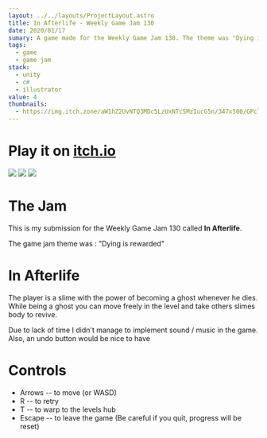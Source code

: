 ```yaml
---
layout: ../../layouts/ProjectLayout.astro
title: In Afterlife - Weekly Game Jam 130
date: 2020/01/17
sumary: A game made for the Weekly Game Jam 130. The theme was "Dying is rewarded".
tags: 
  - game
  - game jam
stack:
  - unity
  - c#
  - illustrator
value: 4
thumbnails: 
  - https://img.itch.zone/aW1hZ2UvNTQ3MDc5LzUxNTc5MzIucG5n/347x500/GPcl10.png
---
```


# Play it on [itch.io](https://cowdee.itch.io/in-afterlife)

![](https://img.itch.zone/aW1hZ2UvNTQ3MDc5LzUxNTc5MzIucG5n/original/Ct8PKf.png)
![](https://img.itch.zone/aW1hZ2UvNTQ3MDc5LzI4NTY3MDUucG5n/original/%2BuhVTl.png)
![](https://img.itch.zone/aW1hZ2UvNTQ3MDc5LzI4NTY3MDYucG5n/original/08shJ9.png)
# The Jam

This is my submission for the Weekly Game Jam 130 called **In Afterlife**.

The game jam theme was : "Dying is rewarded" 

# In Afterlife

The player is a slime with the power of becoming a ghost whenever he dies. While being a ghost you can move freely in the level and take others slimes body to revive.

Due to lack of time I didn't manage to implement sound / music in the game. Also, an undo button would be nice to have

# Controls

- Arrows -- to move (or WASD)
- R -- to retry
- T -- to warp to the levels hub
- Escape -- to leave the game (Be careful if you quit, progress will be reset)
